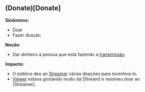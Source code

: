 ## (Donate)[Donate]

**Sinônimos:**
* Doar
* Fazer doação

**Noção:**
* Dar dinheiro à pessoa que está fazendo a [transmissão](Stream).

**Impacto:**
* O público deu ao [Streamer](Streamer) várias doações para incentiva-lo.
* [Viewer](Viewer) estava gostando muito da [Stream] e resolveu doar ao [Streamer].